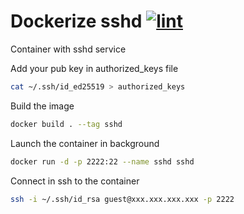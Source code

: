 # Dockerize sshd [![lint](https://github.com/infraworks/docker-sshd/actions/workflows/lint.yml/badge.svg)](https://github.com/infraworks/docker-sshd/actions/workflows/lint.yml)

Container with sshd service

Add your pub key in authorized_keys file
```bash
cat ~/.ssh/id_ed25519 > authorized_keys
```

Build the image
```bash
docker build . --tag sshd
```

Launch the container in background
```bash
docker run -d -p 2222:22 --name sshd sshd
```

Connect in ssh to the container

```bash
ssh -i ~/.ssh/id_rsa guest@xxx.xxx.xxx.xxx -p 2222
```
